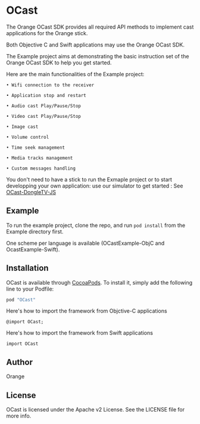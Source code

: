 # OCast

The Orange OCast SDK provides all required API methods to implement cast applications for the Orange stick.

Both Objective C and Swift applications may use the Orange OCast SDK.

The Example project aims at demonstrating the basic instruction set of the Orange OCast SDK to help you get started.

Here are the main functionalities of the Example project:


```
• Wifi connection to the receiver

• Application stop and restart

• Audio cast Play/Pause/Stop

• Video cast Play/Pause/Stop

• Image cast

• Volume control

• Time seek management

• Media tracks management

• Custom messages handling

```

You don't need to have a stick to run the Exmaple project or to start developping your own application: use our simulator to get started : See [OCast-DongleTV-JS](https://github.com/Orange-OpenSource/OCast-DongleTV-JS)

## Example

To run the example project, clone the repo, and run `pod install` from the Example directory first.

One scheme per language is available (OCastExample-ObjC and OcastExample-Swift).

## Installation

OCast is available through [CocoaPods](http://cocoapods.org). To install
it, simply add the following line to your Podfile:

```ruby
pod "OCast"
```

Here's how to import the framework from Objctive-C applications

```
@import OCast;
```

Here's how to import the framework from Swift applications

```
import OCast
```




## Author

Orange

## License

OCast is licensed under the Apache v2 License. See the LICENSE file for more info.
